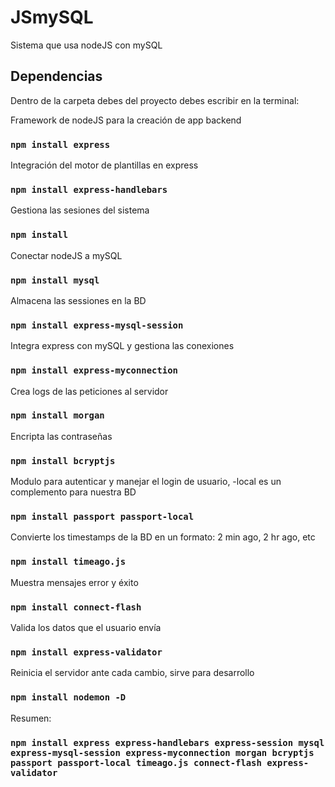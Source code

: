 # JSmySQL

Sistema que usa nodeJS con mySQL

## Dependencias

Dentro de la carpeta debes del proyecto debes escribir en la terminal:

Framework de nodeJS para la creación de app backend
### `npm install express`

Integración del motor de plantillas en express
### `npm install express-handlebars`

Gestiona las sesiones del sistema
### `npm install `

Conectar nodeJS a mySQL
### `npm install mysql`

Almacena las sessiones en la BD
### `npm install express-mysql-session`

Integra express con mySQL y gestiona las conexiones
### `npm install express-myconnection`

Crea logs de las peticiones al servidor
### `npm install morgan`

Encripta las contraseñas
### `npm install bcryptjs`

Modulo para autenticar y manejar el login de usuario, -local es un complemento para nuestra BD
### `npm install passport passport-local`

Convierte los timestamps de la BD en un formato: 2 min ago, 2 hr ago, etc
### `npm install timeago.js`

Muestra mensajes error y éxito
### `npm install connect-flash`

Valida los datos que el usuario envía
### `npm install express-validator`

Reinicia el servidor ante cada cambio, sirve para desarrollo
### `npm install nodemon -D`

Resumen:
### `npm install express express-handlebars express-session mysql express-mysql-session express-myconnection morgan bcryptjs passport passport-local timeago.js connect-flash express-validator`
